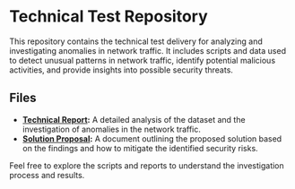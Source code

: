 # Technical Test Repository

This repository contains the technical test delivery for analyzing and investigating anomalies in network traffic. It includes scripts and data used to detect unusual patterns in network traffic, identify potential malicious activities, and provide insights into possible security threats.

## Files

- **[Technical Report](./Technical_Report.md):** A detailed analysis of the dataset and the investigation of anomalies in the network traffic.
- **[Solution Proposal](./Proposed_Solution.md):** A document outlining the proposed solution based on the findings and how to mitigate the identified security risks.

Feel free to explore the scripts and reports to understand the investigation process and results.